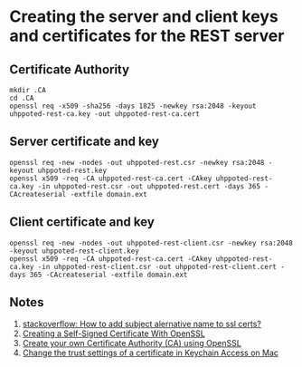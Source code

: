 # Creating the server and client keys and certificates for the REST server 

## Certificate Authority

```
mkdir .CA
cd .CA
openssl req -x509 -sha256 -days 1825 -newkey rsa:2048 -keyout uhppoted-rest-ca.key -out uhppoted-rest-ca.cert
```

## Server certificate and key

```
openssl req -new -nodes -out uhppoted-rest.csr -newkey rsa:2048 -keyout uhppoted-rest.key
openssl x509 -req -CA uhppoted-rest-ca.cert -CAkey uhppoted-rest-ca.key -in uhppoted-rest.csr -out uhppoted-rest.cert -days 365 -CAcreateserial -extfile domain.ext
```

## Client certificate and key

```
openssl req -new -nodes -out uhppoted-rest-client.csr -newkey rsa:2048 -keyout uhppoted-rest-client.key
openssl x509 -req -CA uhppoted-rest-ca.cert -CAkey uhppoted-rest-ca.key -in uhppoted-rest-client.csr -out uhppoted-rest-client.cert -days 365 -CAcreateserial -extfile domain.ext
```

## Notes
1. [stackoverflow: How to add subject alernative name to ssl certs?](https://stackoverflow.com/questions/8744607/how-to-add-subject-alernative-name-to-ssl-certs#8744717)
2. [Creating a Self-Signed Certificate With OpenSSL](https://www.baeldung.com/openssl-self-signed-cert)
3. [Create your own Certificate Authority (CA) using OpenSSL](https://arminreiter.com/2022/01/create-your-own-certificate-authority-ca-using-openssl)
4. [Change the trust settings of a certificate in Keychain Access on Mac](https://support.apple.com/en-ca/guide/keychain-access/kyca11871/mac)